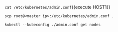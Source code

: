 `cat /etc/kubernetes/admin.conf`{{execute HOST1}}

`scp root@<master ip>:/etc/kubernetes/admin.conf .`

`kubectl --kubeconfig ./admin.conf get nodes`
